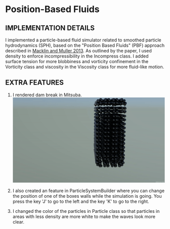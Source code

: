 # Position-Based Fluids
## IMPLEMENTATION DETAILS
I implemented a particle-based fluid simulator related to smoothed particle hydrodynamics (SPH), based on the "Position Based Fluids" (PBF) approach described in [Macklin and Muller 2013](http://blog.mmacklin.com/publications/). As outlined by the paper, I used density to enforce incompressibility in the Incompress class. I added surface tension for more blobbiness and vorticity confinement in the Vorticity class and viscosity in the Viscosity class for more fluid-like motion. 

## EXTRA FEATURES
1. I rendered dam break in Mitsuba.
![alt text](https://raw.githubusercontent.com/mjyip8/Fluids/master/artifacts/mitsuba_render.gif)

2. I also created an feature in ParticleSystemBuilder where you can change the position of one of the boxes walls while the simulation is going. You press the key 'J' to go to the left and the key 'K' to go to the right.

3. I changed the color of the particles in Particle class so that particles in areas with less density are more white to make the waves look more clear.
